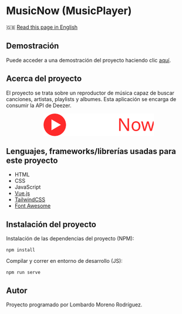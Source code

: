 # MusicNow (MusicPlayer)

🇬🇧 [Read this page in English](https://github.com/LombardoCode/MusicNow/tree/master/README/README.en.md)

## Demostración
Puede acceder a una demostración del proyecto haciendo clic [aquí](https://music-now.netlify.app/).

## Acerca del proyecto
El proyecto se trata sobre un reproductor de música capaz de buscar canciones, artistas, playlists y albumes. Esta aplicación se encarga de consumir la API de Deezer.

<a href="https://music-now.netlify.app/" title="MusicNow" style="display: block; display: flex; justify-content: center;"><img src="https://raw.githubusercontent.com/LombardoCode/MusicNow/145135604d29dca8758259d0471a5493d90e8463/src/assets/MusicNow.svg?token=AJ6KH67XBHQGQKQOVHQFQADBW2Y5Q" width="300"></a>

## Lenguajes, frameworks/librerías usadas para este proyecto
- HTML
- CSS
- JavaScript
- [Vue.js](https://vuejs.org/)
- [TailwindCSS](https://tailwindcss.com/)
- [Font Awesome](https://fontawesome.com/)

## Instalación del proyecto
Instalación de las dependencias del proyecto (NPM):
```
npm install
```

Compilar y correr en entorno de desarrollo (JS):
```
npm run serve
```

## Autor
Proyecto programado por Lombardo Moreno Rodríguez.
